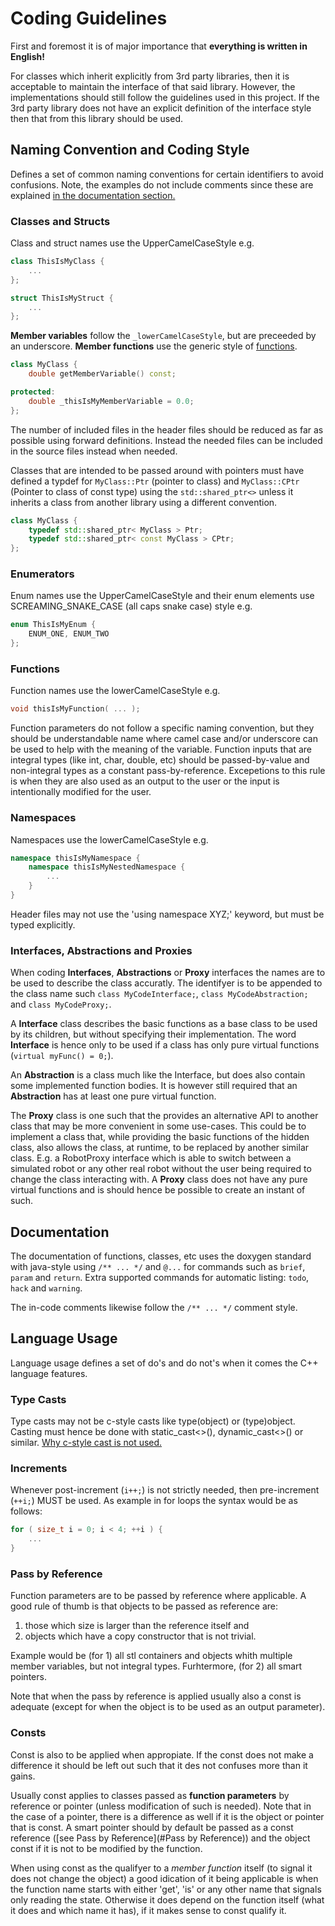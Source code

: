 # Coding Guidelines

First and foremost it is of major importance that **everything is written in English!**

For classes which inherit explicitly from 3rd party libraries, then it is acceptable to maintain the interface of that said library.
However, the implementations should still follow the guidelines used in this project.
If the 3rd party library does not have an explicit definition of the interface style then that from this library should be used.


## Naming Convention and Coding Style
Defines a set of common naming conventions for certain identifiers to avoid confusions.
Note, the examples do not include comments since these are explained [in the documentation section.](#Documentation)


### Classes and Structs
Class and struct names use the UpperCamelCaseStyle e.g. 

```C++
class ThisIsMyClass {
	...
};

struct ThisIsMyStruct {
	...
};
```

**Member variables** follow the `_lowerCamelCaseStyle`, but are preceeded by an underscore.
**Member functions** use the generic style of [functions](#Functions).
```C++
class MyClass {
	double getMemberVariable() const;

protected:
	double _thisIsMyMemberVariable = 0.0;
};
```


The number of included files in the header files should be reduced as far as possible using forward definitions.
Instead the needed files can be included in the source files instead when needed.

Classes that are intended to be passed around with pointers must have defined a typdef for `MyClass::Ptr` (pointer to class) and `MyClass::CPtr` (Pointer to class of const type) using the `std::shared_ptr<>` unless it inherits a class from another library using a different convention.
```C++
class MyClass {
	typedef std::shared_ptr< MyClass > Ptr;
	typedef std::shared_ptr< const MyClass > CPtr;
};
```


### Enumerators
Enum names use the UpperCamelCaseStyle and their enum elements use SCREAMING_SNAKE_CASE (all caps snake case) style e.g.

```C++
enum ThisIsMyEnum {
	ENUM_ONE, ENUM_TWO
};
```


### Functions
Function names use the lowerCamelCaseStyle e.g.

```C++
void thisIsMyFunction( ... );
```

Function parameters do not follow a specific naming convention, but they should be understandable name where camel case and/or underscore can be used to help with the meaning of the variable.
Function inputs that are integral types (like int, char, double, etc) should be passed-by-value and non-integral types as a constant pass-by-reference.
Excepetions to this rule is when they are also used as an output to the user or the input is intentionally modified for the user.


### Namespaces
Namespaces use the lowerCamelCaseStyle e.g.

```C++
namespace thisIsMyNamespace {
	namespace thisIsMyNestedNamespace {
		...
	}
}
```

Header files may not use the 'using namespace XYZ;' keyword, but must be typed explicitly.


### Interfaces, Abstractions and Proxies
When coding **Interfaces**, **Abstractions** or **Proxy** interfaces the names are to be used to describe the class accuratly.
The identifyer is to be appended to the class name such `class MyCodeInterface;`, `class MyCodeAbstraction;` and `class MyCodeProxy;`.

A **Interface** class describes the basic functions as a base class to be used by its children, but without specifying their implementation.
The word **Interface** is hence only to be used if a class has only pure virtual functions (`virtual myFunc() = 0;`).

An **Abstraction** is a class much like the Interface, but does also contain some implemented function bodies.
It is however still required that an **Abstraction** has at least one pure virtual function.

The **Proxy** class is one such that the provides an alternative API to another class that may be more convenient in some use-cases.
This could be to implement a class that, while providing the basic functions of the hidden class, also allows the class, at runtime, to be replaced by another similar class.
E.g. a RobotProxy interface which is able to switch between a simulated robot or any other real robot without the user being required to change the class interacting with.
A **Proxy** class does not have any pure virtual functions and is should hence be possible to create an instant of such.


## Documentation
The documentation of functions, classes, etc uses the doxygen standard with java-style using `/** ... */` and `@...` for commands such as `brief`, `param` and `return`.
Extra supported commands for automatic listing: `todo`, `hack` and `warning`.

The in-code comments likewise follow the `/** ... */` comment style.


## Language Usage
Language usage defines a set of do's and do not's when it comes the C++ language features.


### Type Casts
Type casts may not be c-style casts like type(object) or (type)object.
Casting must hence be done with static_cast<>(), dynamic_cast<>() or similar.
[Why c-style cast is not used.](https://stackoverflow.com/a/332086)


### Increments
Whenever post-increment (`i++;`) is not strictly needed, then pre-increment (`++i;`) MUST be used.
As example in for loops the syntax would be as follows:

```C++
for ( size_t i = 0; i < 4; ++i ) {
	...
}
```


### Pass by Reference
Function parameters are to be passed by reference where applicable.
A good rule of thumb is that objects to be passed as reference are:
 1) those which size is larger than the reference itself and
 2) objects which have a copy constructor that is not trivial.

 Example would be (for 1) all stl containers and objects whith multiple member variables, but not integral types.
 Furhtermore, (for 2) all smart pointers.

 Note that when the pass by reference is applied usually also a const is adequate (except for when the object is to be used as an output parameter).


### Consts
Const is also to be applied when appropiate.
If the const does not make a difference it should be left out such that it des not confuses more than it gains.

Usually const applies to classes passed as **function parameters** by reference or pointer (unless modification of such is needed).
Note that in the case of a pointer, there is a difference as well if it is the object or pointer that is const.
A smart pointer should by default be passed as a const reference ([see Pass by Reference](#Pass by Reference)) and the object const if it is not to be modified by the function.

When using const as the qualifyer to a *member function* itself (to signal it does not change the object) a good idication of it being applicable is when
the function name starts with either 'get', 'is' or any other name that signals only reading the state.
Otherwise it does depend on the function itself (what it does and which name it has), if it makes sense to const qualify it.
